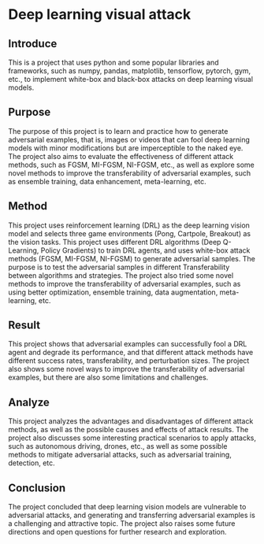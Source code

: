 # Deep learning visual attack

## Introduce

This is a project that uses python and some popular libraries and frameworks, such as numpy, pandas, matplotlib, tensorflow, pytorch, gym, etc., to implement white-box and black-box attacks on deep learning visual models.

## Purpose

The purpose of this project is to learn and practice how to generate adversarial examples, that is, images or videos that can fool deep learning models with minor modifications but are imperceptible to the naked eye. The project also aims to evaluate the effectiveness of different attack methods, such as FGSM, MI-FGSM, NI-FGSM, etc., as well as explore some novel methods to improve the transferability of adversarial examples, such as ensemble training, data enhancement, meta-learning, etc.

## Method

This project uses reinforcement learning (DRL) as the deep learning vision model and selects three game environments (Pong, Cartpole, Breakout) as the vision tasks. This project uses different DRL algorithms (Deep Q-Learning, Policy Gradients) to train DRL agents, and uses white-box attack methods (FGSM, MI-FGSM, NI-FGSM) to generate adversarial samples. The purpose is to test the adversarial samples in different Transferability between algorithms and strategies. The project also tried some novel methods to improve the transferability of adversarial examples, such as using better optimization, ensemble training, data augmentation, meta-learning, etc.

## Result

This project shows that adversarial examples can successfully fool a DRL agent and degrade its performance, and that different attack methods have different success rates, transferability, and perturbation sizes. The project also shows some novel ways to improve the transferability of adversarial examples, but there are also some limitations and challenges.

## Analyze

This project analyzes the advantages and disadvantages of different attack methods, as well as the possible causes and effects of attack results. The project also discusses some interesting practical scenarios to apply attacks, such as autonomous driving, drones, etc., as well as some possible methods to mitigate adversarial attacks, such as adversarial training, detection, etc.

## Conclusion

The project concluded that deep learning vision models are vulnerable to adversarial attacks, and generating and transferring adversarial examples is a challenging and attractive topic. The project also raises some future directions and open questions for further research and exploration.
